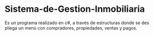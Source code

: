 # Sistema-de-Gestion-Inmobiliaria
Es un programa realizado en c#, a través de estructuras donde se des pliega un menú con compradores, propiedades, ventas y pagos.
